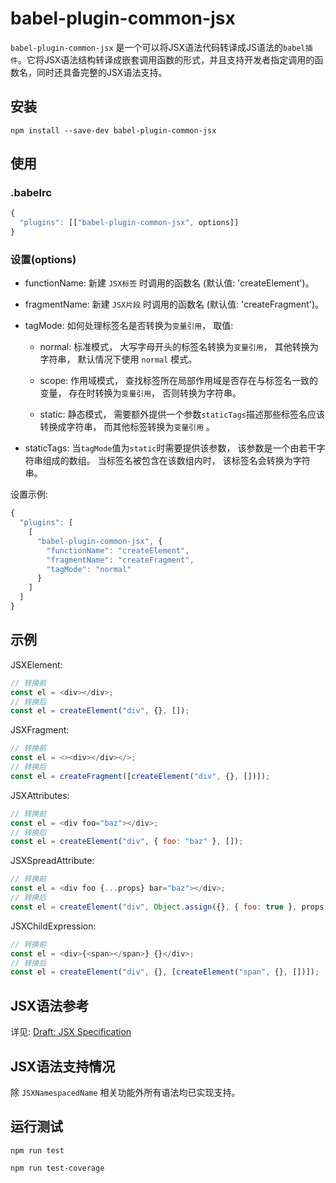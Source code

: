 
# babel-plugin-common-jsx
`babel-plugin-common-jsx` 是一个可以将JSX语法代码转译成JS语法的`babel插件`。它将JSX语法结构转译成嵌套调用函数的形式，并且支持开发者指定调用的函数名，同时还具备完整的JSX语法支持。

## 安装
```
npm install --save-dev babel-plugin-common-jsx
```

## 使用
### .babelrc
```javascript
{
  "plugins": [["babel-plugin-common-jsx", options]]
}
```

### 设置(options)
* functionName: 新建 `JSX标签` 时调用的函数名 (默认值: 'createElement')。

* fragmentName: 新建 `JSX片段` 时调用的函数名 (默认值: 'createFragment')。

* tagMode: 如何处理标签名是否转换为`变量引用`， 取值: 

  * normal: 标准模式， 大写字母开头的标签名转换为`变量引用`， 其他转换为字符串， 默认情况下使用 `normal` 模式。
  
  * scope: 作用域模式， 查找标签所在局部作用域是否存在与标签名一致的变量， 存在时转换为`变量引用`， 否则转换为字符串。

  * static: 静态模式， 需要额外提供一个参数`staticTags`描述那些标签名应该转换成字符串， 而其他标签转换为`变量引用` 。

* staticTags: 当`tagMode`值为`static`时需要提供该参数， 该参数是一个由若干字符串组成的数组。 当标签名被包含在该数组内时， 该标签名会转换为字符串。

设置示例: 
```javascript
{
  "plugins": [
    [
      "babel-plugin-common-jsx", {
        "functionName": "createElement",
        "fragmentName": "createFragment",
        "tagMode": "normal"
      }
    ]
  ]
}

```

## 示例
JSXElement:
```javascript
// 转换前
const el = <div></div>;
// 转换后
const el = createElement("div", {}, []);
```

JSXFragment:
```javascript
// 转换前
const el = <><div></div></>;
// 转换后
const el = createFragment([createElement("div", {}, [])]);
```

JSXAttributes:
```javascript
// 转换前
const el = <div foo="baz"></div>;
// 转换后
const el = createElement("div", { foo: "baz" }, []);
```

JSXSpreadAttribute:
```javascript
// 转换前
const el = <div foo {...props} bar="baz"></div>;
// 转换后
const el = createElement("div", Object.assign({}, { foo: true }, props, { bar: "baz" }), []);
```

JSXChildExpression:
```javascript
// 转换前
const el = <div>{<span></span>} {}</div>;
// 转换后
const el = createElement("div", {}, [createElement("span", {}, [])]);
```

## JSX语法参考
详见: [Draft: JSX Specification](https://facebook.github.io/jsx/) 

## JSX语法支持情况
除 `JSXNamespacedName` 相关功能外所有语法均已实现支持。

## 运行测试
```shell
npm run test
```

```shell
npm run test-coverage
```